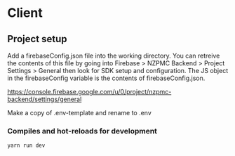 # Client

## Project setup

Add a firebaseConfig.json file into the working directory. You can retreive the contents of this file by going into Firebase > NZPMC Backend > Project Settings > General then look for SDK setup and configuration. The JS object in the firebaseConfig variable is the contents of firebaseConfig.json.

https://console.firebase.google.com/u/0/project/nzpmc-backend/settings/general

Make a copy of .env-template and rename to .env

### Compiles and hot-reloads for development

```
yarn run dev
```
